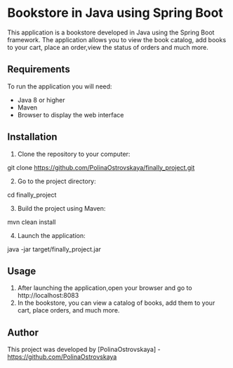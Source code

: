 # Bookstore in Java using Spring Boot

This application is a bookstore developed in Java using the Spring Boot framework.
The application allows you to view the book catalog, add books to your cart,
place an order,view the status of orders and much more.

## Requirements

To run the application you will need:

- Java 8 or higher
- Maven
- Browser to display the web interface

## Installation

1. Clone the repository to your computer:

git clone https://github.com/PolinaOstrovskaya/finally_project.git

2. Go to the project directory:

cd finally_project

3. Build the project using Maven:

mvn clean install

4. Launch the application:

java -jar target/finally_project.jar

## Usage

1. After launching the application,open your browser and go to http://localhost:8083
2. In the bookstore, you can view a catalog of books, add them to your cart, place orders, and much more.

## Author

This project was developed by [PolinaOstrovskaya] - https://github.com/PolinaOstrovskaya